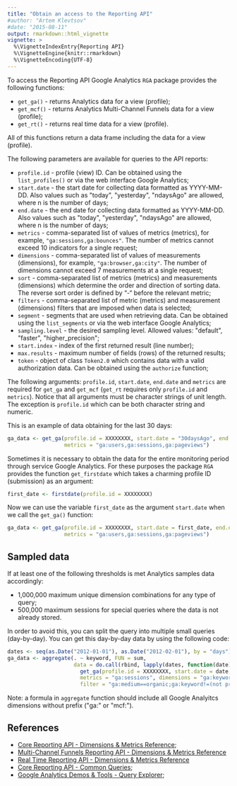 ```yaml
---
title: "Obtain an access to the Reporting API"
#author: "Artem Klevtsov"
#date: "2015-08-11"
output: rmarkdown::html_vignette
vignette: >
  %\VignetteIndexEntry{Reporting API}
  %\VignetteEngine{knitr::rmarkdown}
  %\VignetteEncoding{UTF-8}
---
```



 
To access the Reporting API Google Analytics `RGA` package provides the following functions:

* `get_ga()` - returns Analytics data for a view (profile);
* `get_mcf()` - returns Analytics Multi-Channel Funnels data for a view (profile);
* `get_rt()` - returns real time data for a view (profile).

All of this functions return a data frame including the data for a view (profile).

The following parameters are available for queries to the API reports:

* `profile.id` - profile (view) ID. Can be obtained using the `list_profiles()` or via the web interface Google Analytics;
* `start.date` - the start date for collecting data formatted as YYYY-MM-DD. Also values such as "today", "yesterday", "ndaysAgo" are allowed, where n is the number of days;
* `end.date` - the end date for collecting data formatted as YYYY-MM-DD. Also values such as "today", "yesterday", "ndaysAgo" are allowed, where n is the number of days;
* `metrics` -  comma-separated list of values ​​of metrics (metrics), for example, `"ga:sessions,ga:bounces"`. The number of metrics cannot exceed 10 indicators for a single request;
* `dimensions` - comma-separated list of values ​​of measurements (dimensions), for example, `"ga:browser,ga:city"`. The number of dimensions cannot exceed 7 measurements at a single request;
* `sort` - comma-separated list of metrics (metrics) and measurements (dimensions) which determine the order and direction of sorting data. The reverse sort order is defined by “-“ before the relevant metric;
* `filters` - comma-separated list of metric (metrics) and measurement (dimensions) filters that are imposed when data is selected;
* `segment` - segments that are used when retrieving data. Can be obtained using the `list_segments` or via the web interface Google Analytics;
* `sampling.level` - the desired sampling level. Allowed values: "default", "faster", "higher_precision";
* `start.index` - index of the first returned result (line number);
* `max.results` - maximum number of fields (rows) of the returned results;
* `token` - object of class `Token2.0` which contains data with a valid authorization data. Can be obtained using the `authorize` function;

The following arguments: `profile.id`, `start.date`, `end.date` and `metrics` are required for `get_ga` and `get_mcf` (`get_rt` requires only `profile.id` and `metrics`). Notice that all arguments must be character strings of unit length. The exception is `profile.id` which can be both character string and numeric.

This is an example of data obtaining for the last 30 days:

```r
ga_data <- get_ga(profile.id = XXXXXXXX, start.date = "30daysAgo", end.date = "yesterday",
                  metrics = "ga:users,ga:sessions,ga:pageviews")
```

Sometimes it is necessary to obtain the data for the entire monitoring period through service Google Analytics. For these purposes the package `RGA` provides the function `get_firstdate` which takes a charming profile ID (submission) as an argument:

```r
first_date <- firstdate(profile.id = XXXXXXXX)
```

Now we can use the variable `first_date` as the argument `start.date` when we call the `get_ga()` function:

```r
ga_data <- get_ga(profile.id = XXXXXXXX, start.date = first_date, end.date = "yesterday",
                  metrics = "ga:users,ga:sessions,ga:pageviews")
```

## Sampled data

If at least one of the following thresholds is met Analytics samples data accordingly:

* 1,000,000 maximum unique dimension combinations for any type of query;
* 500,000 maximum sessions for special queries where the data is not already stored.

In order to avoid this, you can split the query into multiple small queries (day-by-day). You can get this day-by-day data by using the following code:

```r
dates <- seq(as.Date("2012-01-01"), as.Date("2012-02-01"), by = "days")
ga_data <- aggregate(. ~ keyword, FUN = sum,
                     data = do.call(rbind, lapply(dates, function(date) {
                       get_ga(profile.id = XXXXXXXX, start.date = date, end.date = date,
                       metrics = "ga:sessions", dimensions = "ga:keyword",
                       filter = "ga:medium==organic;ga:keyword!=(not provided);ga:keyword!=(not set)")})))
```

Note: a formula in `aggregate` function should include all Google Analyitcs dimensions without prefix ("ga:" or "mcf:").

## References

- [Core Reporting API - Dimensions & Metrics Reference](https://developers.google.com/analytics/devguides/reporting/core/dimsmets);
- [Multi-Channel Funnels Reporting API - Dimensions & Metrics Reference](https://developers.google.com/analytics/devguides/reporting/mcf/dimsmets/)
- [Real Time Reporting API - Dimensions & Metrics Reference](https://developers.google.com/analytics/devguides/reporting/realtime/dimsmets/)
- [Core Reporting API - Common Queries](https://developers.google.com/analytics/devguides/reporting/core/v3/common-queries);
- [Google Analytics Demos & Tools - Query Explorer](https://ga-dev-tools.appspot.com/explorer/);
